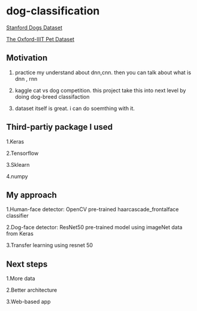 # dog-classification
[Stanford Dogs Dataset](http://vision.stanford.edu/aditya86/ImageNetDogs/)

[The Oxford-IIIT Pet Dataset](http://www.robots.ox.ac.uk/~vgg/data/pets/)

## Motivation
1. practice my understand about dnn,cnn. then you can talk about what is dnn , rnn

2. kaggle cat vs dog competition. this project take this into next level by doing dog-breed classifaction

3. dataset itself is great. i can do soemthing with it.

## Third-partiy package I used
1.Keras

2.Tensorflow

3.Sklearn

4.numpy

## My approach
1.Human-face detector: OpenCV pre-trained haarcascade_frontalface classifier

2.Dog-face detector: ResNet50 pre-trained model using imageNet data from Keras

3.Transfer learning using resnet 50


## Next steps
1.More data

2.Better architecture

3.Web-based app

